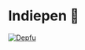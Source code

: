 # Indiepen 📝

[![Depfu](https://badges.depfu.com/badges/a4ab616b8fe304180e1a3a7860f59a24/overview.svg)](https://depfu.com/github/yetanother-blog/indiepen?project_id=27217)
